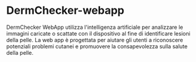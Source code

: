 # DermChecker-webapp

DermChecker WebApp utilizza l'intelligenza artificiale per analizzare le immagini caricate o scattate con il dispositivo al fine di identificare lesioni della pelle. La web app è progettata per aiutare gli utenti a riconoscere potenziali problemi cutanei e promuovere la consapevolezza sulla salute della pelle.